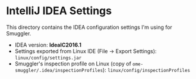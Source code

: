IntelliJ IDEA Settings
======================

This directory contains the IDEA configuration settings I'm using for Smuggler.

* IDEA version: **IdeaIC2016.1**
* Settings exported from Linux IDE (File -> Export Settings):
`linux/config/settings.jar`
* Smuggler's inspection profile on Linux (copy of
`ome-smuggler/.idea/inspectionProfiles`): `linux/config/inspectionProfiles`
